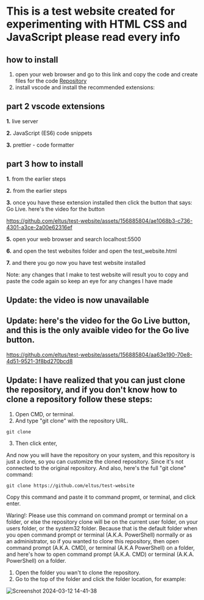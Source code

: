 # This is a test website created for experimenting with HTML CSS and JavaScript please read every info

## how to install
1. open your web browser and go to this link and copy the code and create files for the code [Repository](https://github.com/eltus/test-website)
2. install vscode and install the recommended extensions:

## part 2 vscode extensions
**1.** live server

**2.** JavaScript (ES6) code snippets

**3.** prettier - code formatter


## part 3 how to install
**1.** from the earlier steps

**2.** from the earlier steps

**3.** once you have these extension installed then click the button that says: Go Live.
here's the video for the button


https://github.com/eltus/test-website/assets/156885804/ae1068b3-c736-4301-a3ce-2a00e62316ef

**5.** open your web browser and search localhost:5500

**6.** and open the test websites folder and open the test_website.html

**7.** and there you go now you have test website installed

Note: any changes that I make to test website will result you to copy and paste the code again so keep an eye for any changes I have made


## Update: the video is now unavailable

## Update: here's the video for the Go Live button, and this is the only avaible video for the Go live button.


https://github.com/eltus/test-website/assets/156885804/aa63e190-70e8-4d51-9521-3f8bd270bcd8

## Update: I have realized that you can just clone the repository, and if you don't know how to clone a repository follow these steps:
1. Open CMD, or terminal.
2. And type "git clone" with the repository URL.
```
git clone
```
3. Then click enter,

And now you will have the repository on your system, and this repository is just a clone, so you can customize the cloned repository. Since it's not connected to the original repository. And also, here's the full "git clone" command:
```
git clone https://github.com/eltus/test-website
```
Copy this command and paste it to command propmt, or terminal, and click enter.

Waring!: Please use this command on command prompt or terminal on a folder, or else the repository clone will be on the current user folder, on your users folder, or the system32 folder. Because that is the default folder when you open command prompt or terminal (A.K.A. PowerShell) normally or as an administrator, so if you wanted to clone this repository, then open command prompt (A.K.A. CMD), or terminal (A.K.A PowerShell) on a folder, and here's how to open command prompt (A.K.A. CMD) or terminal (A.K.A. PowerShell) on a folder.

1. Open the folder you wan't to clone the repository.
2. Go to the top of the folder and click the folder location, for example:
 
![Screenshot 2024-03-12 14-41-38](https://github.com/eltus/test-website/assets/156885804/e140c29a-ed8f-478d-b908-6ad31ed363d7)
